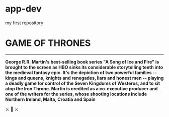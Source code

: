 # app-dev
my first repository
# GAME OF THRONES 
-----------------------
**George R.R. Martin's best-selling book series "A Song of Ice and Fire" is brought to the screen as HBO sinks its considerable storytelling teeth into the medieval fantasy epic. It's the depiction of two powerful families -- kings and queens, knights and renegades, liars and honest men -- playing a deadly game for control of the Seven Kingdoms of Westeros, and to sit atop the Iron Throne. Martin is credited as a co-executive producer and one of the writers for the series, whose shooting locations include Northern Ireland, Malta, Croatia and Spain**



 ⚔️ 🏰 ⚔️
